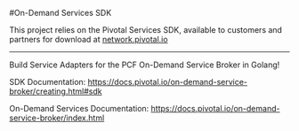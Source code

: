 #On-Demand Services SDK

This project relies on the Pivotal Services SDK, available to customers and partners for download at [network.pivotal.io](http://network.pivotal.io)

---

Build Service Adapters for the PCF On-Demand Service Broker in Golang! 

SDK Documentation: https://docs.pivotal.io/on-demand-service-broker/creating.html#sdk

On-Demand Services Documentation: https://docs.pivotal.io/on-demand-service-broker/index.html
